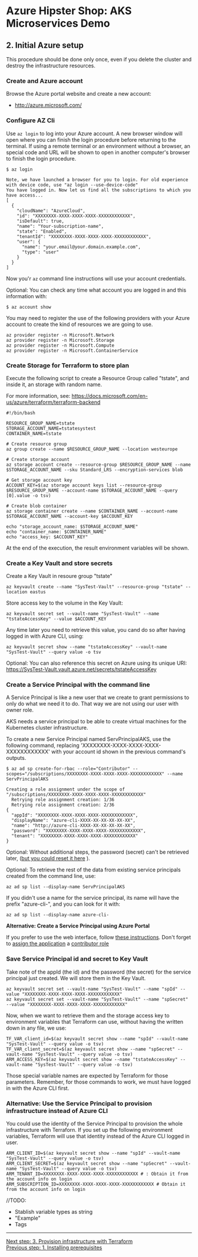 # Azure Hipster Shop: AKS Microservices Demo

## 2. Initial Azure setup

This procedure should be done only once, even if you delete the cluster and destroy the infrastructure resources.

### Create and Azure account

Browse the Azure portal website and create a new account:

 * http://azure.microsoft.com/

### Configure AZ Cli

Use `az login` to log into your Azure account. A new browser window will open where you can finish the login procedure before returning to the terminal.
If using a remote terminal or an environment without a browser, an special code and URL will be shown to open in another computer's browser to finish the login procedure.

```
$ az login

Note, we have launched a browser for you to login. For old experience with device code, use "az login --use-device-code"
You have logged in. Now let us find all the subscriptions to which you have access...
[
  {
    "cloudName": "AzureCloud",
    "id": "XXXXXXXX-XXXX-XXXX-XXXX-XXXXXXXXXXXX",
    "isDefault": true,
    "name": "Your-subscription-name",
    "state": "Enabled",
    "tenantId": "XXXXXXXX-XXXX-XXXX-XXXX-XXXXXXXXXXXX",
    "user": {
      "name": "your.email@your.domain.example.com",
      "type": "user"
    }
  }
]
```

Now you'r `az` command line instructions will use your account credentials.

Optional: You can check any time what account you are logged in and this information with:

```
$ az account show
```

You may need to register the use of the following providers with your Azure account to create the kind of resources we are going to use.

```
az provider register -n Microsoft.Network
az provider register -n Microsoft.Storage
az provider register -n Microsoft.Compute
az provider register -n Microsoft.ContainerService
```

### Create Storage for Terraform to store plan

Execute the following script to create a Resource Group called "tstate", and inside it, an storage with random name.

For more information, see: https://docs.microsoft.com/en-us/azure/terraform/terraform-backend

```
#!/bin/bash

RESOURCE_GROUP_NAME=tstate
STORAGE_ACCOUNT_NAME=tstatesystest
CONTAINER_NAME=tstate

# Create resource group
az group create --name $RESOURCE_GROUP_NAME --location westeurope

# Create storage account
az storage account create --resource-group $RESOURCE_GROUP_NAME --name $STORAGE_ACCOUNT_NAME --sku Standard_LRS --encryption-services blob

# Get storage account key
ACCOUNT_KEY=$(az storage account keys list --resource-group $RESOURCE_GROUP_NAME --account-name $STORAGE_ACCOUNT_NAME --query [0].value -o tsv)

# Create blob container
az storage container create --name $CONTAINER_NAME --account-name $STORAGE_ACCOUNT_NAME --account-key $ACCOUNT_KEY

echo "storage_account_name: $STORAGE_ACCOUNT_NAME"
echo "container_name: $CONTAINER_NAME"
echo "access_key: $ACCOUNT_KEY"
```

At the end of the execution, the result environment variables will be shown.

### Create a Key Vault and store secrets


Create a Key Vault in resoure group "tstate"

```
az keyvault create --name "SysTest-Vault" --resource-group "tstate" --location eastus
```

Store access key to the volume in the Key Vault:

```
az keyvault secret set --vault-name "SysTest-Vault" --name "tstateAccessKey" --value $ACCOUNT_KEY
```

Any time later you need to retrieve this value, you cand do so after having logged in with Azure CLI, using:

```
az keyvault secret show --name "tstateAccessKey" --vault-name "SysTest-Vault" --query value -o tsv
```

Optional: You can also reference this secret on Azure using its unique URI:  
https://SysTest-Vault.vault.azure.net/secrets/tstateAccessKey 


### Create a Service Principal with the command line

A Service Principal is like a new user that we create to grant permissions to only do what we need it to do. That way we are not using our user with owner role. 

AKS needs a service principal to be able to create virtual machines for the Kubernetes cluster infrastructure.

To create a new Service Principal named ServPrincipalAKS, use the following command, replacing 'XXXXXXXX-XXXX-XXXX-XXXX-XXXXXXXXXXXX' with your account id shown in the previous command's outputs.

```
$ az ad sp create-for-rbac --role="Contributor" --scopes="/subscriptions/XXXXXXXX-XXXX-XXXX-XXXX-XXXXXXXXXXXX" --name ServPrincipalAKS

Creating a role assignment under the scope of "/subscriptions/XXXXXXXX-XXXX-XXXX-XXXX-XXXXXXXXXXXX"
  Retrying role assignment creation: 1/36
  Retrying role assignment creation: 2/36
{
  "appId": "XXXXXXXX-XXXX-XXXX-XXXX-XXXXXXXXXXXX",
  "displayName": "azure-cli-XXXX-XX-XX-XX-XX-XX",
  "name": "http://azure-cli-XXXX-XX-XX-XX-XX-XX",
  "password": "XXXXXXXX-XXXX-XXXX-XXXX-XXXXXXXXXXXX",
  "tenant": "XXXXXXXX-XXXX-XXXX-XXXX-XXXXXXXXXXXX"
}
```

Optional: Without additional steps, the password (secret) can't be retrieved later, ([but you could reset it here](https://docs.microsoft.com/en-us/cli/azure/create-an-azure-service-principal-azure-cli?view=azure-cli-latest#reset-credentials) ).

Optional: To retrieve the rest of the data from existing service principals created from the command line, use:

```
az ad sp list --display-name ServPrincipalAKS
```

If you didn't use a name for the service principal, its name will have the prefix "azure-cli-", and you can look for it with:

```
az ad sp list --display-name azure-cli-
```

**Alternative: Create a Service Principal using Azure Portal** 

If you prefer to use the web interface, follow [these instructions](https://docs.microsoft.com/en-us/azure/active-directory/develop/howto-create-service-principal-portal). Don't forget to [assign the application](https://docs.microsoft.com/en-us/azure/active-directory/develop/howto-create-service-principal-portal#assign-the-application-to-a-role) a [contributor role](https://docs.microsoft.com/en-us/azure/role-based-access-control/built-in-roles)

### Save Service Principal id and secret to Key Vault

Take note of the appId (the id) and the password (the secret) for the service principal just created. We will store them in the Key Vault. 

```
az keyvault secret set --vault-name "SysTest-Vault" --name "spId" --value "XXXXXXXX-XXXX-XXXX-XXXX-XXXXXXXXXXXX"
az keyvault secret set --vault-name "SysTest-Vault" --name "spSecret" --value "XXXXXXXX-XXXX-XXXX-XXXX-XXXXXXXXXXXX"
```

Now, when we want to retrieve them and the storage access key to environment variables that Terraform can use, without having the written down in any file, we use:

```
TF_VAR_client_id=$(az keyvault secret show --name "spId" --vault-name "SysTest-Vault" --query value -o tsv)
TF_VAR_client_secret=$(az keyvault secret show --name "spSecret" --vault-name "SysTest-Vault" --query value -o tsv)
ARM_ACCESS_KEY=$(az keyvault secret show --name "tstateAccessKey" --vault-name "SysTest-Vault" --query value -o tsv)
```

Those special variable names are expected by Terraform for those parameters. Remember, for those commands to work, we must have logged in with the Azure CLI first.

### Alternative: Use the Service Principal to provision infrastructure instead of Azure CLI

You could use the identity of the Service Principal to provision the whole infrastructure with Terraforn.
If you set up the following environment variables, Terraform will use that identity instead of the Azure CLI logged in user.

```
ARM_CLIENT_ID=$(az keyvault secret show --name "spId" --vault-name "SysTest-Vault" --query value -o tsv)
ARM_CLIENT_SECRET=$(az keyvault secret show --name "spSecret" --vault-name "SysTest-Vault" --query value -o tsv)
ARM_TENANT_ID=XXXXXXXX-XXXX-XXXX-XXXX-XXXXXXXXXXXX # : Obtain it from the account info on login
ARM_SUBSCRIPTION_ID=XXXXXXXX-XXXX-XXXX-XXXX-XXXXXXXXXXXX # Obtain it from the account info on login
```

//TODO:


* Stablish variable types as string
* "Example"
* Tags


---
[Next step: 3. Provision infrastructure with Terraform](../docs/03_infra_terraform.md)  
[Previous step: 1. Installing prerequisites](../docs/01_prerequisites.md)  

